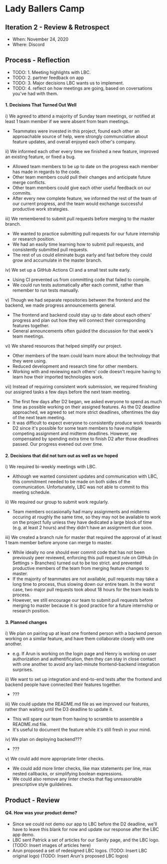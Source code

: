 # Lady Ballers Camp

 <!-- > _Note:_ This document is meant to be written during (or shortly after) your review meeting, which should happen fairly close to the due date.      
 >      
 > _Suggestion:_ Have your review meeting a day or two before the due date. This way you will have some time to go over (and edit) this document, and all team members should have a chance to make their contribution. -->


## Iteration 2 - Review & Retrospect

 * When: November 24, 2020
 * Where: Discord

## Process - Reflection

<!-- TODO: Fill in the last demo meeting before the D2 deadline. 
Ideally this is the time before your team introspective meeting. -->
<!-- TODO: Though if you do have meeting minutes from your partner meetings, 
that could be something good to link to from one of the documents! -->

- TODO: 1. Meeting highlights with LBC.
- TODO: 2. partner feedback on app
- TODO: 3. Major decisions LBC wants us to implement.
- TODO: 4. reflect on how meetings are going, based on coversations you've had with them.

#### 1. Decisions That Turned Out Well 
<!-- List **process-related** (i.e. team organization and how you work) decisions that, in retrospect, 
turned out to be successful. -->
<!-- * 2 - 4 decisions.
 * Ordered from most to least important.
 * Explain why (i.e. give a supporting argument) you consider a decision to be successful.
 * Feel free to refer/link to process artifact(s). -->

i) We agreed to attend a majority of Sunday team meetings, or notified at least 1 team member if we were absent from team meetings.
- Teammates were invested in this project, found each other an approachable source of help, were strongly communciative about
feature updates, and overall enjoyed each other's company.

ii) We informed each other every time we finished a new feature, improved an existing feature, or fixed a bug.
- Allowed team members to be up to date on the progress each member has made in regards to the code.
- Other team members could pull their changes and anticipate future merge conflicts.
- Other team members could give each other useful feedback on our commits.
- After every new complete feature, we informed the rest of the team of our current progress,
and the team would exchange successful productive work strategies.

iii) We remembered to submit pull requests before merging to the master branch.
- We wanted to practice submitting pull requests for our future internship or research position.
- We had an easily time learning how to submit pull requests, and consistently submitted pull requests.
- The rest of us could eliminate bugs early and fast before they could grow and accumulate in the master branch.

iv) We set up a GitHub Actions CI and a small test suite early.
- Using CI prevented us from committing code that failed to compile.
- We could run tests automatically after each commit, rather than remember to run tests manually.

v) Though we had separate repositories between the frontend and the backend, we made progress announcements general.
- The frontend and backend could stay up to date about each others' progress and plan out how they will connect
their corresponding features together.
- General announcements often guided the discussion for that week's team meetings.

vi) We shared resources that helped simplify our project.
- Other members of the team could learn more about the technology that they were using.
- Reduced development and research time for other members.
- Working with and reviewing each others' code doesn't require having to learn how their imported technologies work.

vii) Instead of requiring consistent work submission, we required finishing our assigned tasks a few days before the next team meeting.
- The first few days after D2 began, we asked everyone to spend as much time as possible working on their assigned features.
As the D2 deadline approached, we agreed to set more strict deadlines, oftentimes the day of the next team meeting.
- It was difficult to expect everyone to consistently produce work towards D2 since it's possible for some team members to have multiple
competing assignment and midterm deadlines. However, we compensated by spending extra time to finish D2 after those deadlines passed.
Our progress evened out over time.

#### 2. Decisions that did not turn out as well as we hoped
<!-- List **process-related** (i.e. team organization and how you work) decisions that, in retrospect, 
were not as successful as you thought they would be. --->
 <!-- * 2 - 4 decisions.
 * Ordered from most to least important.
 * Explain why (i.e. give a supporting argument) you consider a decision to be unsuccessful
 * Feel free to refer/link to process artifact(s). -->

i) We required bi-weekly meetings with LBC.
- Although we wanted consistent updates and communication with LBC, this commitment needed to be made on both sides of the communication. Unfortunately, LBC was not able to commit to this meeting schedule.

ii) We required our group to submit work regularly.
- Team members occasionally had many assignments and midterms occuring at roughly the same time, so they may not be available to work on the project fully unless they have dedicated a large block of time (e.g. at least 2 hours) and they didn't have an assignment due soon.

iii) We created a branch rule for master that required the approval of at least 1 team member before anyone can merge to master.
-  While ideally no one should ever commit code that has not been previously peer reviewed, enforcing this pull request rule on GitHub (in Settings > Branches) turned out to be too strict. and prevented productive members of the team from merging feature changes to master.
- If the majority of teammates are not available, pull requests may take a long time to process, thus slowing down our entire team. 
In the worst case, two major pull requests took about 18 hours for the team leads to process.
- However, we still encourage our team to submit pull requests before merging to master because it is good practice for a future internship or research position.


#### 3. Planned changes
<!-- List any **process-related** (i.e. team organization and how you work) changes you are planning to make 
(if there are any). -->
<!-- * Ordered from most to least important.
 * Explain why you are making a change. -->

i) We plan on pairing up at least one frontend person with a backend person working on a similar feature, and have
them collaborate closely with one another.
- e.g. If Arun is working on the login page and Henry is working on user authorization and authentification, then
they can stay in close contact with one another to avoid any last-minute frontend-backend integration surprises.

ii) We want to set up integration and end-to-end tests after the frontend and backend people have connected their
features together.
- ???

iii) We could update the README.md file as we improved our features, rather than waiting until the D3 deadline to update it.
- This will spare our team from having to scramble to assemble a README.md file.
- It's useful to document the feature while it's still fresh in your mind.

iv) We plan on deploying backend???
- ???

v) We could add more appropriate linter checks.
- We could add more linter checks, like max statements per line, max nested callbacks, or simplifying boolean expressions.
- We could also remove any linter checks that flag unreasonable prescriptive style guildelines.

## Product - Review

#### Q4. How was your product demo?
 <!-- * How did you prepare your demo?
 * What did you manage to demo to your partner?
 * Did your partner accept the features?
 * Were there change requests?
 * What did you learn from the demo from either a process or product perspective?
 * This section will be marked very leniently so keep it brief and just make sure the points are addressed -->

- Since we could not demo our app to LBC before the D2 deadline, we'll have to leave this blank
for now and update our response after the LBC app demo.
- LBC sent Patrick a set of articles for our Sanity page, and the LBC logo.
(TODO: Insert images of articles here)
- Arun proposed a set of redesigned LBC logos.
(TODO: Insert LBC original logo)
(TODO: Insert Arun's proposed LBC logos)
